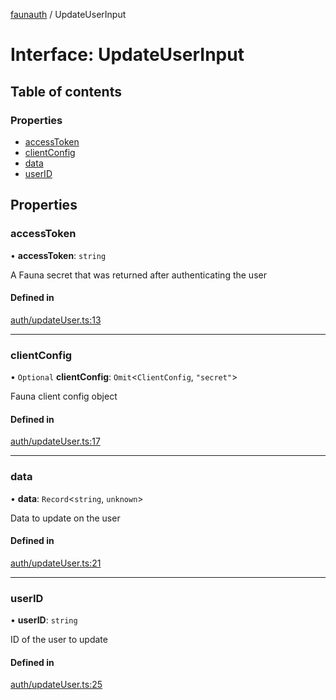 [faunauth](../index.md) / UpdateUserInput

# Interface: UpdateUserInput

## Table of contents

### Properties

- [accessToken](UpdateUserInput.md#accesstoken)
- [clientConfig](UpdateUserInput.md#clientconfig)
- [data](UpdateUserInput.md#data)
- [userID](UpdateUserInput.md#userid)

## Properties

### accessToken

• **accessToken**: `string`

A Fauna secret that was returned after authenticating the user

#### Defined in

[auth/updateUser.ts:13](https://github.com/alexnitta/faunauth/blob/39e6148/src/auth/updateUser.ts#L13)

___

### clientConfig

• `Optional` **clientConfig**: `Omit`<`ClientConfig`, ``"secret"``\>

Fauna client config object

#### Defined in

[auth/updateUser.ts:17](https://github.com/alexnitta/faunauth/blob/39e6148/src/auth/updateUser.ts#L17)

___

### data

• **data**: `Record`<`string`, `unknown`\>

Data to update on the user

#### Defined in

[auth/updateUser.ts:21](https://github.com/alexnitta/faunauth/blob/39e6148/src/auth/updateUser.ts#L21)

___

### userID

• **userID**: `string`

ID of the user to update

#### Defined in

[auth/updateUser.ts:25](https://github.com/alexnitta/faunauth/blob/39e6148/src/auth/updateUser.ts#L25)
